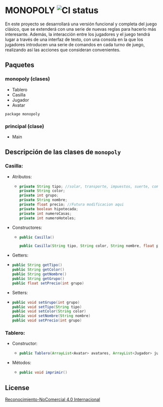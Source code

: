 # MONOPOLY ![CI status](https://img.shields.io/badge/V1-primera_entrega-brightgreen.svg)

En este proyecto se desarrollará una versión funcional y completa del juego clásico, que se extenderá con una serie de nuevas reglas para hacerlo más interesante. Además, la interacción entre los jugadores y el juego tendrá lugar a través de una interfaz de texto, con una consola en la que los jugadores introducen una serie de comandos en cada turno de juego, realizando así las acciones que consideran convenientes.

## Paquetes

### monopoly (clases)
* Tablero
* Casilla
* Jugador
* Avatar

`package monopoly`

### principal (clase)
* Main

## Descripción de las clases de `monopoly`

### Casilla:

* Atributos:

  * ```java
    private String tipo; //solar, transporte, impuestos, suerte, comunidad, servicios, carcel, parking, salida, ir  a la carcel
    private String color;
    private int grupo;
    private String nombre;
    private float precio; //Futura modificacion aqui
    private boolean hipotecada;
    private int numeroCasas;
    private int numeroHoteles;
    ```

* Constructores:

  * ```java
    public Casilla()
    
    public Casilla(String tipo, String color, String nombre, float precio)
    ```

* Getters:

* ```java
  public String getTipo()
  public String getColor() 
  public String getNombre()
  public String getGrupo()
  public float setPrecio(int grupo)
  ```

* Setters:

* ```java
  public void setGrupo(int grupo)
  public void setTipo(String tipo)
  public void setColor(String color)
  public void setNombre(String nombre)
  public void setPrecio(int grupo)
  ```

### Tablero:

* Constructor:

  * ```java
    public Tablero(ArrayList<Avatar> avatares, ArrayList<Jugador> jugadores)
    ```

* Métodos:

  * ```java
    public void imprimir()
    ```


## License
[Reconocimiento-NoComercial 4.0 Internacional](http://creativecommons.org/licenses/by-nc/4.0/)